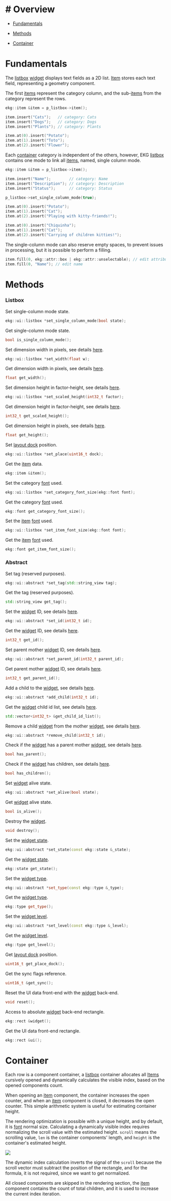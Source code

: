 # # Overview

- [Fundamentals](/ekg-docs/listbox/#fundamentals)

- [Methods](/ekg-docs/listbox/#methods)

- [Container](/ekg-docs/listbox/#container)

# Fundamentals

The [listbox](/ekg-docs/listbox/#listbox) [widget](/ekg-docs/widget/) displays text fields as a 2D list. [Item](/ekg-docs/item/) stores each text field, representing a geometry component.

The first [items](/ekg-docs/item/) represent the category column, and the sub-[items](/ekg-docs/item/) from the category represent the rows.

```cpp
ekg::item &item = p_listbox->item();

item.insert("Cats");   // category: Cats
item.insert("Dogs");   // category: Dogs
item.insert("Plants"); // category: Plants

item.at(0).insert("Potato");
item.at(1).insert("Toto");
item.at(2).insert("Flower");
```

Each [container](/ekg-docs/listbox/#container) category is independent of the others, however, EKG [listbox](/ekg-docs/listbox/) contains one mode to link all [items](/ekg-docs/item/), named, single column mode.

```cpp
ekg::item &item = p_listbox->item();

item.insert("Name");        // category: Name
item.insert("Description"); // category: Description
item.insert("Status");      // category: Status

p_listbox->set_single_column_mode(true);

item.at(0).insert("Potato");
item.at(1).insert("Cat");
item.at(2).insert("Playing with kitty-friends!");

item.at(0).insert("Chiquinha");
item.at(1).insert("Cat");
item.at(2).insert("Carrying of children kitties!");
```

The single-column mode can also reserve empty spaces, to prevent issues in processing, but it is possible to perform a filling.

```cpp
item.fill(0, ekg::attr::box | ekg::attr::unselectable); // edit attributes
item.fill(0, "Name"); // edit name
```

# Methods

### Listbox

Set single-column mode state.

```cpp
ekg::ui::listbox *set_single_column_mode(bool state);
```

Get single-column mode state.

```cpp
bool is_single_column_mode();
```

Set dimension width in pixels, see details [here](/ekg-docs/widget/#dimension).

```cpp
ekg::ui::listbox *set_width(float w);
```

Get dimension width in pixels, see details [here](/ekg-docs/widget/#dimension).

```cpp
float get_width();
```

Set dimension height in factor-height, see details [here](/ekg-docs/widget/#dimension).

```cpp
ekg::ui::listbox *set_scaled_height(int32_t factor);
```

Get dimension height in factor-height, see details [here](/ekg-docs/widget/#dimension).

```cpp
int32_t get_scaled_height();
```

Get dimension height in pixels, see details [here](/ekg-docs/widget/#dimension).

```cpp
float get_height();
```

Set [layout dock](/ekg-docs/layout/#dock) position.

```cpp
ekg::ui::listbox *set_place(uint16_t dock);
```

Get the [item](/ekg-docs/item/) data.

```cpp
ekg::item &item();
```

Set the category [font](/ekg-docs/font/) used.

```cpp
ekg::ui::listbox *set_category_font_size(ekg::font font);
```

Get the category [font](/ekg-docs/font/) used.

```cpp
ekg::font get_category_font_size();
```

Set the [item](/ekg-docs/item/) [font](/ekg-docs/font/) used.

```cpp
ekg::ui::listbox *set_item_font_size(ekg::font font);
```

Get the [item](/ekg-docs/item/) [font](/ekg-docs/font/) used.

```cpp
ekg::font get_item_font_size();
```

### Abstract

Set tag (reserved purposes).

```cpp
ekg::ui::abstract *set_tag(std::string_view tag);
```

Get the tag (reserved purposes).

```cpp
std::string_view get_tag();
```

Set the [widget](/ekg-docs/widget/) ID, see details [here](/ekg-docs/widget/#family).

```cpp
ekg::ui::abstract *set_id(int32_t id);
```

Get the [widget](/ekg-docs/widget/) ID, see details [here](/ekg-docs/widget/#family).

```cpp
int32_t get_id();
```

Set parent mother [widget](/ekg-docs/widget/) ID, see details [here](/ekg-docs/widget/#family).

```cpp
ekg::ui::abstract *set_parent_id(int32_t parent_id);
```

Get parent mother [widget](/ekg-docs/widget/) ID, see details [here](/ekg-docs/widget/#family).

```cpp
int32_t get_parent_id();
```

Add a child to the [widget](/ekg-docs/widget/), see details [here](/ekg-docs/widget/#family).

```cpp
ekg::ui::abstract *add_child(int32_t id);
```

Get the [widget](/ekg-docs/widget/) child id list, see details [here](/ekg-docs/widget/#family).

```cpp
std::vector<int32_t> &get_child_id_list();
```

Remove a child [widget](/ekg-docs/widget/) from the mother [widget](/ekg-docs/widget/#family), see details [here](/ekg-docs/widget/#family).

```cpp
ekg::ui::abstract *remove_child(int32_t id);
```

Check if the [widget](/ekg-docs/widget/) has a parent mother [widget](/ekg-docs/widget/), see details [here](/ekg-docs/widget/#family).

```cpp
bool has_parent();
```

Check if the [widget](/ekg-docs/widget/) has children, see details [here](/ekg-docs/widget/#family).

```cpp
bool has_children();
```

Set [widget](/ekg-docs/widget/) alive state.

```cpp
ekg::ui::abstract *set_alive(bool state);
```

Get [widget](/ekg-docs/widget/) alive state.

```cpp
bool is_alive();
```

Destroy the [widget](/ekg-docs/widget/#family).

```cpp
void destroy();
```

Set the [widget state](/ekg-docs/widget/#state).

```cpp
ekg::ui::abstract *set_state(const ekg::state &_state);
```

Get the [widget state](/ekg-docs/widget/#state).

```cpp
ekg::state get_state();
```

Set the [widget type](/ekg-docs/widget/#type).

```cpp
ekg::ui::abstract *set_type(const ekg::type &_type);
```

Get the [widget type](/ekg-docs/widget/#type).

```cpp
ekg::type get_type();
```

Set the [widget level](/ekg-docs/widget/#level).

```cpp
ekg::ui::abstract *set_level(const ekg::type &_level);
```

Get the [widget level](/ekg-docs/widget/#level).

```cpp
ekg::type get_level();
```

Get [layout dock](/ekg-docs/layout/#dock) position.

```cpp
uint16_t get_place_dock();
```

Get the sync flags reference.

```cpp
uint16_t &get_sync();
```

Reset the UI data front-end with the [widget](/ekg-docs/widget/) back-end.

```cpp
void reset();
```

Access to absolute [widget](/ekg-docs/widget/) back-end rectangle.

```cpp
ekg::rect &widget();
```

Get the UI data front-end rectangle.

```cpp
ekg::rect &ui();
```

# Container

Each row is a component container, a [listbox](/ekg-docs/listbox/) container allocates all [Items](/ekg-docs/item/) cursively opened and dynamically calculates the visible index, based on the opened components count.

When opening an [item](/ekg-docs/item/) component, the container increases the open counter, and when an [item](/ekg-docs/item/) component is closed, it decreases the open counter. This simple arithmetic system is useful for estimating container height.

The rendering optimization is possible with a unique height, and by default, it is [font](/ekg-docs/font/) normal size. Calculating a dynamically visible index requires normalizing the scroll value with the estimated height. `scroll` means the scrolling value, `len` is the container components' length, and `height` is the container's estimated height.

![](https://cdn.discordapp.com/attachments/1064693858245546045/1170436090063228939/848372603294974024.png?ex=6559088d&is=6546938d&hm=ecdad3b26c03adcd8c8242fb44d9be96cc461356831cfa59a7038cb73696def1&)

The dynamic index calculation inverts the signal of the `scroll` because the scroll vector must subtract the position of the rectangle, and for the formula, it is not required, since we want to get normalized.

All closed components are skipped in the rendering section, the [item](/ekg-docs/item/) component contains the count of total children, and it is used to increase the current index iteration.

